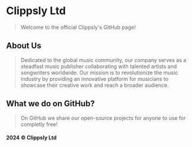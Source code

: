# Clippsly Ltd

> Welcome to the official Clippsly's GitHub page!

## About Us

> Dedicated to the global music community, our company serves as a steadfast music publisher collaborating with talented artists and songwriters worldwide. Our mission is to revolutionize the music industry by providing an innovative platform for musicians to showcase their creative work and reach a broader audience.

## What we do on GitHub?

> On GitHub we share our open-source projects for anyone to use for completly free!

#### 2024 © Clippsly Ltd
